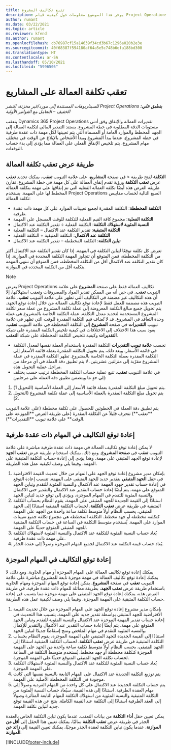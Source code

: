 ```yaml
---
title: تتبع تكاليف المشروع
description: يوفر هذا الموضوع معلومات حول كيفية قيام Project Operations بتعقب التقدم في مقابل تكلفة وإنفاق العمالة على مشروع.
author: rumant
ms.date: 03/22/2021
ms.topic: article
ms.reviewer: kfend
ms.author: rumant
ms.openlocfilehash: cb76987cf15a14639f34cd3b67c1296a020b2e3e
ms.sourcegitcommit: 40f68387f594180af64a5e5c748b6efa188bd300
ms.translationtype: HT
ms.contentlocale: ar-SA
ms.lasthandoff: 05/10/2021
ms.locfileid: "5996505"
---
```

# <a name="labor-cost-tracking-on-projects"></a>تعقب تكلفة العمالة على المشاريع

_**ينطبق علي:** ‏‫Project Operations للسيناريوهات المستندة إلى مورد/غير مخزنة‬، ‏‫النشر الخفيف – التعامل مع الفواتير الأولية‬_

يتعقب Dynamics 365 Project Operations تقديرات العمالة والإنفاق وفق أدنى مستويات الدقة المطلوبة في خطة المشروع. يستند التقدير المالي لتكلفة العمالة إلى الجهد المخطط والموارد العامة أو المسماة التي يتم تعيينها لكل مهمة ذات عقدة طرفية في خطة المشروع. عندما يبدأ المشروع ويبدأ الأشخاص بالإبلاغ عن الوقت في مختلف مهام المشروع، يتم تلخيص الإنفاق الفعلي على العمالة مما يؤدي إلى بدء حساب التوقعات.

## <a name="labor-cost-tracking-view"></a>طريقة عرض تعقب تكلفة العمالة

في صفحة **المشاريع**، على علامة التبويب **تعقب**، يمكنك تحديد **تعقب‏‎** > **التكلفة** لفتح طريقة عرض **تعقب التكلفة** ورؤية تقدم إنفاق العمالة على كل مهمة في خطة المشروع. تقارن طريقة العرض هذه أيضًا تكلفة العمالة الفعلية التي تم إنفاقها على مهمة بتكلفة العمالة المخطط لها على المهمة. يستخدم Project Operations الصيغ التالية لحساب مقاييس تكلفة العمالة:

- **التكلفة المخططة**: التكلفة المقدرة لجميع تعيينات الموارد على كل مهمة ذات عقدة طرفية.
- **التكلفة الفعلية**: مجموع كافة القيم الفعلية للتكلفة للوقت المسجل على المهمة
- **النسبة المئوية لاستهلاك التكلفة**: التكلفة الفعلية ÷ تقدير التكلفة عند الاكتمال
- **التكلفة المتبقية**: تقدير التكلفة عند الاكتمال – التكلفة الفعلية
- **التكلفة عند الاكتمال‬**: التكلفة المتبقية + التكلفة الفعلية
- **تباين التكلفة‬**: التكلفة المخططة – تقدير التكلفة عند الاكتمال

تعرض كل تكلفة توقعًا لتباين التكلفة في المهمة. إذا كان تقدير التكلفة عند الاكتمال أكثر من التكلفة المخططة، فمن المتوقع أن تتجاوز المهمة التكلفة المحددة في الموازنة. إذا كان تقدير التكلفة عند الاكتمال أقل من التكلفة المخططة، فمن المتوقع أن تنتهي المهمة بتكلفة أقل من التكلفة المحددة في الموازنة.

>[!NOTE]
> يعرض Project Operations تكاليف العمالة فقط على صفحة **المشروع** على علامة التبويب **تعقب**. في حين أنه من الممكن تقدير المواد والمصروفات وتعقب استهلاكها، إلا أن هذه التكاليف غير مضمنة في التكاليف التي تظهر على علامة التبويب **تعقب**. علامة التبويب هذه مصممة للعمل فقط لإعادة توقع تكاليف العمالة من خلال إعادة توقع الجهد.
يتم تحويل جميع مبالغ التكلفة المعروضة إلى عملة تكلفة المشروع من عملة سعر تكلفة المشروع المستخدمة لتحديد معدل التكلفة. عملة التكلفة الخاصة بالمشروع هي عملة وحدة التعاقد في المشروع. قد لا تُضاف قيم التكلفة المقدرة للوقت التي تظهر في علامة تبويب **التقديرات** في صفحة **المشروع** إلى التكلفة المخططة في علامة التبويب **تعقب**. يعود سبب هذا الاختلاف إلى الاختلافات في كيفية تلخيص التكلفة المقدرة على شبكة **التقديرات** وكيفية تلخيص التكلفة المخططة على شبكة **التعقب**. 
>
> - تحسب **علامة تبويب التقديرات** التكلفة المقدرة باستخدام العملة نفسها لمعدل التكلفة في قائمة الأسعار. وبعد ذلك، يتم تحويل التكلفة المقدرة بعملة قائمة الأسعار إلى التكلفة المقدرة بعملة التكلفة الخاصة بالمشروع. تظهر التكلفة المقدرة في عملة المشروع مقرّبة إلى منزلتين عشريتين. لا يتم تطبيق دقة العملة في أي مرحلة من مراحل عملية التحويل هذه. 
> - في علامة التبويب **تعقب**، تتبع عملية حساب التكلفة المخططة ترتيب حسب يختلف إلى حدٍ ما ويتضمن تطبيق دقة العملة على مرحلتين: 
   ><ol>
   ><li>يتم تحويل مبلغ التكلفة المقدرة بعملة قائمة الأسعار إلى العملة الأساسية (التحويل 1).</li>
   ><li>يتم تحويل مبلغ التكلفة المقدرة بالعملة الأساسية إلى عملة تكلفة المشروع (التحويل 2). </li>
   ></ol>
   >يتم تطبيق دقة العملة في الخطوتين للحصول على تكلفة مخططة (على علامة التبويب **تعقب**) تنحرف قليلاً عن التكلفة المقدرة (على طريقة العرض **الموزعة على الوقت** على علامة تبويب **التقديرات**). 
   
## <a name="reprojecting-costs-on-leaf-node-tasks"></a>إعادة توقع التكاليف في المهام ذات عقدة طرفية

لا يمكن إعادة توقع تكاليف العمالة في مهمة ذات عقدة طرفية مباشرة على علامة التبويب **تعقب** في **صفحة المشروع**. ومع ذلك، يمكنك استخدام طريقة عرض **تعقب الجهد** لإعادة توقع الجهد المتبقي على مهمة. وهذا يؤدي إلى إعادة حساب التكلفة المتبقية على المهمة. وفيما يلي وصف لكيفية عمل هذه الطريقة.

1. بإمكان مدير مشروع إعادة توقع الجهد على المهام من خلال تحديث القيمة الافتراضية في حقل **الجهد المتبقي** بتقدير جديد للجهد المتبقي على المهمة. تتسبب إعادة التوقع في إعادة حساب تقدير جهود المهمة عند الاكتمال والنسبة المئوية للتقدم وتباين الجهد المتوقع على مهمة. يتم أيضًا إعادة حساب التقدير عند الاكتمال والتقدير حتى الاكتمال والنسبة المئوية للتقدم في المهام الموجزة، ويؤدي إلى توقع جديد لتباين الجهد.
2. استنادًا إلى القيمة الجديدة للجهد المتبقي على المهمة، يقوم النظام بحساب التكلفة المتبقية في طريقة عرض **تعقب التكلفة**. لحساب التكلفة المتبقية استنادًا إلى الجهد المتبقي، يحسب النظام أولاً متوسط تكلفة ساعة واحدة من الجهد على المهمة كتكلفة مخططة أو جهد مخطط. التكلفة المخططة هي مجموع تكلفة جميع تعيينات الموارد على المهمة. يُستخدم متوسط التكلفة في الساعة في حساب التكلفة المتبقية للجهد المتبقي المتوقع حديثًا على المهمة.
3. يُعاد حساب النسبة المئوية للتكلفة عند الاكتمال والنسبة المئوية لاستهلاك التكلفة على مهمة ذات عقدة طرفية.
4. يُعاد حساب قيمة التكلفة عند الاكتمال لجميع المهام الموجزة وصولاً  إلى عقدة الجذر.

## <a name="reprojecting-costs-on-summary-tasks"></a>إعادة توقع التكاليف في المهام الموجزة

يمكنك إعادة توقع تكاليف العمالة على المهام الموجزة أو مهام الحاوية. ومع ذلك، لا يمكنك إعادة توقع تكاليف العمالة في مهمة موجزة تابعة للمشروع مباشرة على علامة التبويب **تعقب** في صفحة **المشروع**. يمكن إعادة توقع المهام الموجزة ومهام الحاوية باستخدام طريقة عرض **تعقب الجهد‬**، بطريقة مماثلة للمهام ذات عقدة طرفية. في طريقة العرض هذه، يمكنك إعادة توقع الجهد المتبقي على مهمة موجزة مما يتسبب في إعادة حساب التكلفة المتبقية على المهمة الموجزة. وفيما يلي وصف لكيفية عمل هذه الطريقة.

1. بإمكان مدير مشروع إعادة توقع الجهد على المهام الموجزة من خلال تحديث القيمة الافتراضية للجهد المتبقي بواسطة تقدير جديد على المهمة. يتسبب هذا التحديث في إعادة حساب تقدير المهمة الموجزة عند الاكتمال والنسبة المئوية للتقدم وتباين الجهد المتوقع على مهمة. يتم أيضًا إعادة حساب التقدير عند الاكتمال والتقدير للإكمال والنسبة المئوية للتقدم في مهام الملخص وتنتج إسقاطًا جديدًا لتباين الجهد.
2. استنادًا إلى القيمة الجديدة للجهد المتبقي على المهمة الموجزة، يقوم النظام بحساب التكلفة المتبقية في طريقة عرض **تعقب التكلفة**. لحساب التكلفة المتبقية استنادًا إلى الجهد المتبقي، يحسب النظام أولاً متوسط تكلفة ساعة واحدة من الجهد على المهمة الموجزة كتكلفة مخططة أو جهد مخطط. يُستخدم متوسط التكلفة في الساعة لحساب تكلفة الجهد المتبقي المتوقع حديثًا على المهمة الموجزة.
3. يُعاد حساب النسبة المئوية للتكلفة عند الاكتمال والنسبة المئوية لاستهلاك التكلفة على المهمة الموجزة.
4. يتم توزيع التكلفة الجديدة عند الاكتمال على المهام التابعة بالنسبة نفسها التي كانت موجودة في التكلفة المخططة الأصلية على المهمة.
5. يتم حساب التكلفة الجديدة عند الاكتمال على كل واحدة من المهام الفردية وصولاً إلى مهام العقدة الطرفية. استنادًا إلى هذه القيمة، سيُعاد حساب النسبة المئوية من التكلفة المتبقية والنسبة المئوية من استهلاك التكلفة للمهام التابعة المتأثرة وصولاً إلى العقد الطرفية استنادًا إلى التكلفة عند القيمة الكاملة. ينتج عن هذه القيمة توقع جديد لتباين تكلفة المهمة. 


يمكن تعيين حقل **أداء التكلفة** من بيانات التعقب. عندما يكون تباين التكلفة الخاص بالعقدة الجذر في طريقة عرض **تعقب التكلفة** سالبًا، يمكنك تعيين هذا الحقل إلى **أقل من الموازنة**. عندما يكون تباين التكلفة لعقدة الجذر موجبًا، يمكنك تعيين القيمة إلى **زائد عن الموازنة‬**.


[!INCLUDE[footer-include](../includes/footer-banner.md)]
